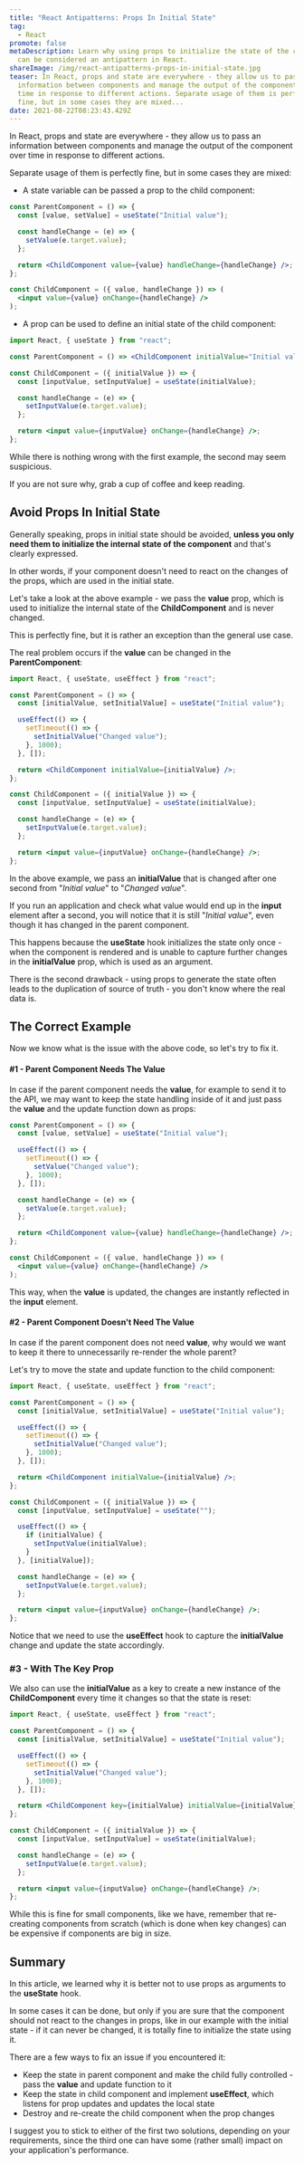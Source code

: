 ```yaml
---
title: "React Antipatterns: Props In Initial State"
tag:
  - React
promote: false
metaDescription: Learn why using props to initialize the state of the component
  can be considered an antipattern in React.
shareImage: /img/react-antipatterns-props-in-initial-state.jpg
teaser: In React, props and state are everywhere - they allow us to pass an
  information between components and manage the output of the component over
  time in response to different actions. Separate usage of them is perfectly
  fine, but in some cases they are mixed...
date: 2021-08-22T08:23:43.429Z
---
```

In React, props and state are everywhere - they allow us to pass an information between components and manage the output of the component over time in response to different actions.

Separate usage of them is perfectly fine, but in some cases they are mixed:

* A state variable can be passed a prop to the child component:

```jsx
const ParentComponent = () => {
  const [value, setValue] = useState("Initial value");

  const handleChange = (e) => {
    setValue(e.target.value);
  };

  return <ChildComponent value={value} handleChange={handleChange} />;
};

const ChildComponent = ({ value, handleChange }) => (
  <input value={value} onChange={handleChange} />
);
```

* A prop can be used to define an initial state of the child component:

```jsx
import React, { useState } from "react";

const ParentComponent = () => <ChildComponent initialValue="Initial value" />;

const ChildComponent = ({ initialValue }) => {
  const [inputValue, setInputValue] = useState(initialValue);

  const handleChange = (e) => {
    setInputValue(e.target.value);
  };

  return <input value={inputValue} onChange={handleChange} />;
};
```

While there is nothing wrong with the first example, the second may seem suspicious.

If you are not sure why, grab a cup of coffee and keep reading.

## Avoid Props In Initial State

Generally speaking, props in initial state should be avoided, **unless you only need them to initialize the internal state of the component** and that's clearly expressed.

In other words, if your component doesn't need to react on the changes of the props, which are used in the initial state.

Let's take a look at the above example - we pass the **value** prop, which is used to initialize the internal state of the **ChildComponent** and is never changed.

This is perfectly fine, but it is rather an exception than the general use case.

The real problem occurs if the **value** can be changed in the **ParentComponent**:

```jsx
import React, { useState, useEffect } from "react";

const ParentComponent = () => {
  const [initialValue, setInitialValue] = useState("Initial value");

  useEffect(() => {
    setTimeout(() => {
      setInitialValue("Changed value");
    }, 1000);
  }, []);

  return <ChildComponent initialValue={initialValue} />;
};

const ChildComponent = ({ initialValue }) => {
  const [inputValue, setInputValue] = useState(initialValue);

  const handleChange = (e) => {
    setInputValue(e.target.value);
  };

  return <input value={inputValue} onChange={handleChange} />;
};
```

In the above example, we pass an **initialValue** that is changed after one second from "*Initial value*" to "*Changed value*".

If you run an application and check what value would end up in the **input** element after a second, you will notice that it is still "*Initial value*", even though it has changed in the parent component.

This happens because the **useState** hook initializes the state only once - when the component is rendered and is unable to capture further changes in the **initialValue** prop, which is used as an argument.

There is the second drawback - using props to generate the state often leads to the duplication of source of truth - you don't know where the real data is.

## The Correct Example

Now we know what is the issue with the above code, so let's try to fix it.

#### \#1 - Parent Component Needs The Value

In case if the parent component needs the **value**, for example to send it to the API, we may want to keep the state handling inside of it and just pass the **value** and the update function down as props:

```jsx
const ParentComponent = () => {
  const [value, setValue] = useState("Initial value");

  useEffect(() => {
    setTimeout(() => {
      setValue("Changed value");
    }, 1000);
  }, []);

  const handleChange = (e) => {
    setValue(e.target.value);
  };

  return <ChildComponent value={value} handleChange={handleChange} />;
};

const ChildComponent = ({ value, handleChange }) => (
  <input value={value} onChange={handleChange} />
);
```

This way, when the **value** is updated, the changes are instantly reflected in the **input** element.

#### \#2 - Parent Component Doesn't Need The Value

In case if the parent component does not need **value**, why would we want to keep it there to unnecessarily re-render the whole parent? 

Let's try to move the state and update function to the child component:

```jsx
import React, { useState, useEffect } from "react";

const ParentComponent = () => {
  const [initialValue, setInitialValue] = useState("Initial value");

  useEffect(() => {
    setTimeout(() => {
      setInitialValue("Changed value");
    }, 1000);
  }, []);

  return <ChildComponent initialValue={initialValue} />;
};

const ChildComponent = ({ initialValue }) => {
  const [inputValue, setInputValue] = useState("");

  useEffect(() => {
    if (initialValue) {
      setInputValue(initialValue);
    }
  }, [initialValue]);

  const handleChange = (e) => {
    setInputValue(e.target.value);
  };

  return <input value={inputValue} onChange={handleChange} />;
};
```

Notice that we need to use the **useEffect** hook to capture the **initialValue** change and update the state accordingly.

### \#3 - With The Key Prop

We also can use the **initialValue** as a key to create a new instance of the **ChildComponent** every time it changes so that the state is reset:

```jsx
import React, { useState, useEffect } from "react";

const ParentComponent = () => {
  const [initialValue, setInitialValue] = useState("Initial value");

  useEffect(() => {
    setTimeout(() => {
      setInitialValue("Changed value");
    }, 1000);
  }, []);

  return <ChildComponent key={initialValue} initialValue={initialValue} />;
};

const ChildComponent = ({ initialValue }) => {
  const [inputValue, setInputValue] = useState(initialValue);

  const handleChange = (e) => {
    setInputValue(e.target.value);
  };

  return <input value={inputValue} onChange={handleChange} />;
};
```

While this is fine for small components, like we have, remember that re-creating components from scratch (which is done when key changes) can be expensive if components are big in size.

## Summary

In this article, we learned why it is better not to use props as arguments to the **useState** hook.

In some cases it can be done, but only if you are sure that the component should not react to the changes in props, like in our example with the initial state - if it can never be changed, it is totally fine to initialize the state using it.

There are a few ways to fix an issue if you encountered it:

* Keep the state in parent component and make the child fully controlled - pass the **value** and update function to it
* Keep the state in child component and implement **useEffect**, which listens for prop updates and updates the local state
* Destroy and re-create the child component when the prop changes

I suggest you to stick to either of the first two solutions, depending on your requirements, since the third one can have some (rather small) impact on your application's performance.